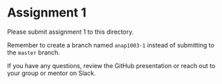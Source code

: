 # Assignment 1

Please submit assignment 1 to this directory.

Remember to create a branch named `anap1003-1` 
instead of submitting to the `master` branch.

If you have any questions, review the GitHub presentation or reach
out to your group or mentor on Slack.
